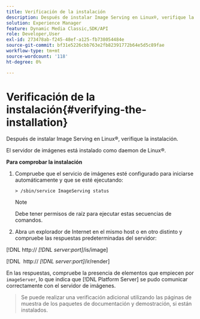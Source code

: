 ```yaml
---
title: Verificación de la instalación
description: Después de instalar Image Serving en Linux®, verifique la instalación.
solution: Experience Manager
feature: Dynamic Media Classic,SDK/API
role: Developer,User
exl-id: 273478ab-f245-48ef-a125-fb738054484e
source-git-commit: bf31e5226cbb763e2fb82391772b64e5d5c89fae
workflow-type: tm+mt
source-wordcount: '118'
ht-degree: 0%

---
```


# Verificación de la instalación{#verifying-the-installation}

Después de instalar Image Serving en Linux®, verifique la instalación.

El servidor de imágenes está instalado como daemon de Linux®.

**Para comprobar la instalación**

1. Compruebe que el servicio de imágenes esté configurado para iniciarse automáticamente y que se esté ejecutando:

   `> /sbin/service ImageServing status`

   >[!NOTE]
   >
   >Debe tener permisos de raíz para ejecutar estas secuencias de comandos.

1. Abra un explorador de Internet en el mismo host o en otro distinto y compruebe las respuestas predeterminadas del servidor:

[!DNL http:// *[!DNL server:port]*/is/image]

[!DNL &#x200B; http:// *[!DNL server:port]*/ir/render]

En las respuestas, compruebe la presencia de elementos que empiecen por `imageServer`, lo que indica que [!DNL Platform Server] se pudo comunicar correctamente con el servidor de imágenes.

>Se puede realizar una verificación adicional utilizando las páginas de muestra de los paquetes de documentación y demostración, si están instalados.
